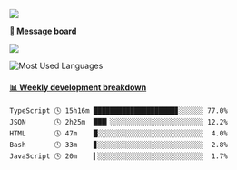 [![](https://count.getloli.com/get/@SmaIIstars.github.readme)](https://count.getloli.com/)


[**💬 Message board**](https://chat.getloli.com/room/@SmaIIstars.github)

[![](https://chat.getloli.com/room/@SmaIIstars.github/svg?width=600&height=100&limit=20&theme=light&fontSize=14)](https://chat.getloli.com/room/@SmaIIstars.github)


![Most Used Languages](https://github-readme-stats.vercel.app/api/top-langs/?username=SmaIIstars&theme=dark&layout=compact)

<!-- waka-box start -->
#### <a href="https://gist.github.com/e31f5e1b7a15ee54e2fc8fca68aa5e2b" target="_blank">📊 Weekly development breakdown</a>
```text
TypeScript 🕓 15h16m ████████████████████▊░░░░░░ 77.0%
JSON       🕓 2h25m  ███▎░░░░░░░░░░░░░░░░░░░░░░░ 12.2%
HTML       🕓 47m    █░░░░░░░░░░░░░░░░░░░░░░░░░░  4.0%
Bash       🕓 33m    ▊░░░░░░░░░░░░░░░░░░░░░░░░░░  2.8%
JavaScript 🕓 20m    ▍░░░░░░░░░░░░░░░░░░░░░░░░░░  1.7%
```
<!-- Powered by https://github.com/YouEclipse/waka-box-go . -->
<!-- waka-box end -->
